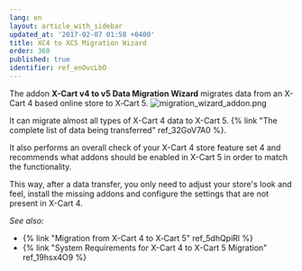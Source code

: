 ```yaml
---
lang: en
layout: article_with_sidebar
updated_at: '2017-02-07 01:58 +0400'
title: XC4 to XC5 Migration Wizard
order: 360
published: true
identifier: ref_enOvcLbO
---
```

The addon **X-Cart v4 to v5 Data Migration Wizard** migrates data from an X-Cart 4 based online store to X&#8209;Cart&nbsp;5. 
![migration_wizard_addon.png]({{site.baseurl}}/attachments/ref_enOvcLbO/migration_wizard_addon.png)

It can migrate almost all types of X-Cart 4 data to X-Cart 5.
{% link "The complete list of data being transferred" ref_32GoV7A0 %}.

It also performs an overall check of your X-Cart 4 store feature set 4 and recommends what addons should be enabled in X-Cart 5 in order to match the functionality.

This way, after a data transfer, you only need to adjust your store's look and feel, install the missing addons and configure the settings that are not present in X-Cart 4.

_See also:_
* {% link "Migration from X-Cart 4 to X‑Cart 5" ref_5dhQpiRl %}
* {% link "System Requirements for X-Cart 4 to X-Cart 5 Migration" ref_19hsx4O9 %}
